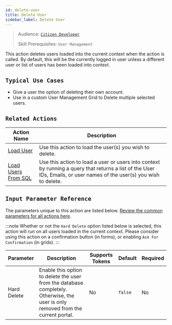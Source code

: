 ```yaml
---
id: delete-user
title: Delete User
sidebar_label: Delete User
---
```


> Audience: [`Citizen Developer`](/docs/audience#citizen-developers)
>
> Skill Prerequisites: `User Management`

This action deletes users loaded into the current context when the action is called. By default, this will be the currently logged in user unless a different user or list of users has been loaded into context.

## `Typical Use Cases`

- Give a user the option of deleting their own account.
- Use in a custom User Management Grid to Delete multiple selected users.

## `Related Actions`

| Action Name | Description |
| -- | -- |
| [Load User](/docs/actions/load-user) | Use this action to load the user(s)  you wish to delete. |
| [Load Users From SQL](/docs/actions/load-users-from-sql) | Use this action to load a user or users into context by running a query that returns a list of the User IDs, Emails, or user names of the user(s) you wish to delete. |

## `Input Parameter Reference`

The parameters unique to this action are listed below. [Review the common parameters for all actions here](/docs/actions/common-parameters).

:::note
Whether or not the `Hard Delete` option listed below is selected, this action will run on all users loaded in the current context. Please consider using this action on a confirmation button (in forms), or enabling `Ask For Confirmation` (in grids).
:::

| Parameter | Description | Supports Tokens | Default | Required |
| -- | -- | -- | -- | -- |
| Hard Delete | Enable this option to delete the user from the database completely. Otherwise, the user is only removed  from the current portal. | No | `false` | No |
